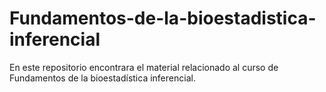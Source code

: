 # Fundamentos-de-la-bioestadistica-inferencial

En este repositorio encontrara el material relacionado al curso de Fundamentos de la bioestadística inferencial.

